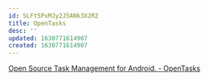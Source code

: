 ```yaml
---
id: SLFt5PxMJy2J5ANk3X2R2
title: OpenTasks
desc: ''
updated: 1630771614907
created: 1630771614907
---
```


[Open Source Task Management for Android. - OpenTasks](https://opentasks.app/)

